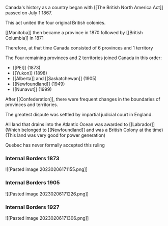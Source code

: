 Canada's history as a country began with [[The British North America Act]] passed on July 1 1867.

This act united the four original British colonies.

[[Manitoba]] then became a province in 1870 followed by [[British Columbia]] in 1871

Therefore, at that time Canada consisted of 6 provinces and 1 territory

The Four remaining provinces and 2 territories joined Canada in this order:
- [[PEI]] (1873)
- [[Yukon]] (1898)
- [[Alberta]] and [[Saskatchewan]] (1905)
- [[Newfoundland]] (1949)
- [[Nunavut]] (1999)

After [[Confederation]], there were frequent changes in the boundaries of provinces and territories.

The greatest dispute was settled by impartial judicial court in England.

All land that drains into the Atlantic Ocean was awarded to [[Labrador]] (Which belonged to [[Newfoundland]] and was a British Colony at the time) (This land was very good for power generation)

Quebec has never formally accepted this ruling

### Internal Borders 1873
![[Pasted image 20230206171155.png]]

### Internal Borders 1905
![[Pasted image 20230206171226.png]]

### Internal Borders 1927
![[Pasted image 20230206171306.png]]
